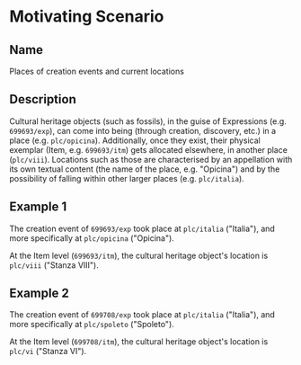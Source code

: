 # Motivating Scenario
## Name
Places of creation events and current locations

## Description
Cultural heritage objects (such as fossils), in the guise of Expressions (e.g. `699693/exp`), can come into being (through creation, discovery, etc.) in a place (e.g. `plc/opicina`). Additionally, once they exist, their physical exemplar (Item, e.g. `699693/itm`) gets allocated elsewhere, in another place (`plc/viii`). Locations such as those are characterised by an appellation with its own textual content (the name of the place, e.g. "Opicina") and by the possibility of falling within other larger places (e.g. `plc/italia`).

## Example 1

The creation event of `699693/exp` took place at `plc/italia` ("Italia"), and more specifically at `plc/opicina` ("Opicina"). 

At the Item level (`699693/itm`), the cultural heritage object's location is `plc/viii` ("Stanza VIII"). 

## Example 2

The creation event of `699708/exp` took place at `plc/italia` ("Italia"), and more specifically at `plc/spoleto` ("Spoleto"). 

At the Item level (`699708/itm`), the cultural heritage object's location is `plc/vi` ("Stanza VI"). 		